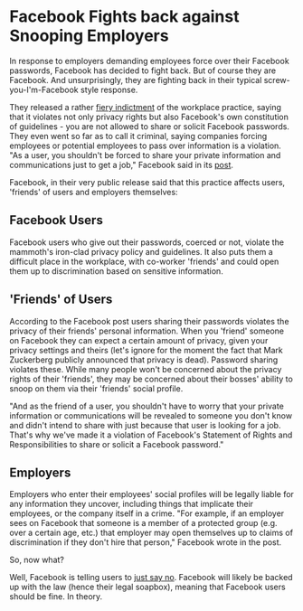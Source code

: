# Facebook Fights back against Snooping Employers

In response to employers demanding employees force over their Facebook passwords, Facebook has decided to fight back. But of course they are Facebook. And unsurprisingly, they are fighting back in their typical screw-you-I'm-Facebook style response.

They released a rather <a href="https://www.facebook.com/notes/facebook-and-privacy/protecting-your-passwords-and-your-privacy/326598317390057">fiery indictment</a> of the workplace practice, saying that it violates not only privacy rights but also Facebook's own constitution of guidelines - you are not allowed to share or solicit Facebook passwords. They even went so far as to call it criminal, saying companies forcing employees or potential employees to pass over information is a violation. "As a user, you shouldn't be forced to share your private information and communications just to get a job," Facebook said in its <a href="https://www.facebook.com/notes/facebook-and-privacy/protecting-your-passwords-and-your-privacy/326598317390057">post</a>.

Facebook, in their very public release said that this practice affects users, 'friends' of users and employers themselves:

## Facebook Users

Facebook users who give out their passwords, coerced or not, violate the mammoth's iron-clad privacy policy and guidelines. It also puts them a difficult place in the workplace, with co-worker 'friends' and could open them up to discrimination based on sensitive information. 

## 'Friends' of Users

According to the Facebook post users sharing their passwords violates the privacy of their friends' personal information. When you 'friend' someone on Facebook they can expect a certain amount of privacy, given your privacy settings and theirs (let's ignore for the moment the fact that Mark Zuckerberg publicly announced that privacy is dead). Password sharing violates these. While many people won't be concerned about the privacy rights of their 'friends', they may be concerned about their bosses' ability to snoop on them via their 'friends' social profile. 

"And as the friend of a user, you shouldn't have to worry that your private information or communications will be revealed to someone you don't know and didn't intend to share with just because that user is looking for a job. That's why we've made it a violation of Facebook's Statement of Rights and Responsibilities to share or solicit a Facebook password."

## Employers

Employers who enter their employees' social profiles will be legally liable for any information they uncover, including things that implicate their employees, or the company itself in a crime. "For example, if an employer sees on Facebook that someone is a member of a protected group (e.g. over a certain age, etc.) that employer may open themselves up to claims of discrimination if they don't hire that person," Facebook wrote in the post. 

So, now what?

Well, Facebook is telling users to <a href="http://news.cnet.com/8301-13578_3-57403259-38/facebook-dont-reveal-your-password-to-snooping-employers/">just say no</a>. Facebook will likely be backed up with the law (hence their legal soapbox), meaning that Facebook users should be fine. In theory.
